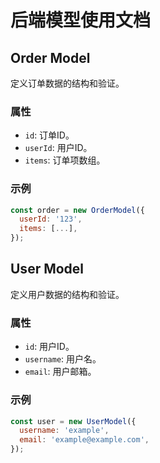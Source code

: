 # 后端模型使用文档

## Order Model
定义订单数据的结构和验证。

### 属性
- `id`: 订单ID。
- `userId`: 用户ID。
- `items`: 订单项数组。

### 示例
```javascript
const order = new OrderModel({
  userId: '123',
  items: [...],
});
```  

## User Model
定义用户数据的结构和验证。

### 属性
- `id`: 用户ID。
- `username`: 用户名。
- `email`: 用户邮箱。

### 示例
```javascript
const user = new UserModel({
  username: 'example',
  email: 'example@example.com',
});
``` 